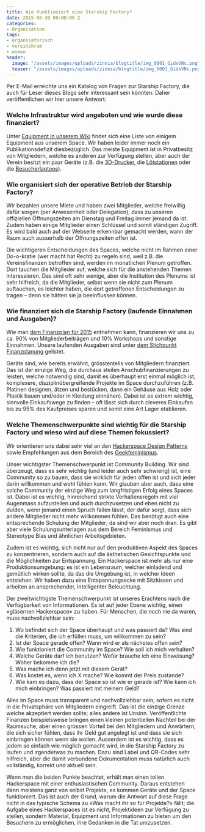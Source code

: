 ```yaml
---
title: Wie funktioniert eine Starship Factory?
date: 2015-08-30 00:00:00 Z
categories:
- Organisation
tags:
- organisatorisch
- vereinskram
- women
header:
  image: "/assets/images/uploads/zinnia/blogtitle/img_0001_GidxVNc.png"
  teaser: "/assets/images/uploads/zinnia/blogtitle/img_0001_GidxVNc.png"
---
```


Per E-Mail erreichte uns ein Katalog von Fragen zur Starship Factory, die auch für Leser dieses Blogs sehr interessant sein könnten. Daher veröffentlichen wir hier unsere Antwort:

### Welche Infrastruktur wird angeboten und wie wurde diese finanziert?

Unter [Equipment in unserem Wiki](https://wiki.starship-factory.ch/Equipment/) findet sich eine Liste von einigem Equipment aus unserem Space. Wir haben leider immer noch ein Publikationsdefizit diesbezüglich. Das meiste Equipment ist in Privatbesitz von Mitgliedern, welche es anderen zur Verfügung stellen, aber auch der Verein besitzt ein paar Geräte (z.B. die [3D-Drucker](https://wiki.starship-factory.ch/Equipment/3D-Drucker/), die [Lötstationen](https://wiki.starship-factory.ch/Equipment/Loetstation/) oder die [Besucherlaptops](https://wiki.starship-factory.ch/Equipment/IT/Besucherlaptops/)).

### Wie organisiert sich der operative Betrieb der Starship Factory?

Wir bezahlen unsere Miete und haben zwei Mitglieder, welche freiwillig dafür sorgen (per Anwesenheit oder Delegation), dass zu unseren offiziellen Öffnungszeiten am Dienstag und Freitag immer jemand da ist. Zudem haben einige Mitglieder einen Schlüssel und somit ständigen Zugriff. Es wird bald auch auf der Webseite erkennbar gemacht werden, wann der Raum auch ausserhalb der Öffnungszeiten offen ist.

Die wichtigeren Entscheidungen des Spaces, welche nicht im Rahmen einer Do-o-kratie (wer macht hat Recht) zu regeln sind, weil z.B. die Vereinsfinanzen betroffen sind, werden im monatlichen Plenum getroffen. Dort tauchen die Mitglieder auf, welche sich für die anstehenden Themen interessieren. Das sind oft sehr wenige, aber die Institution des Plenums ist sehr hilfreich, da die Mitglieder, selbst wenn sie nicht zum Plenum auftauchen, es leichter haben, die dort getroffenen Entscheidungen zu tragen – denn sie hätten sie ja beeinflussen können.

### Wie finanziert sich die Starship Factory (laufende Einnahmen und Ausgaben)?

Wie man [dem Finanzplan für 2015](https://wiki.starship-factory.ch/Vereinskram/Finanzplanung/2015/) entnehmen kann, finanzieren wir uns zu ca. 90% von Mitgliederbeiträgen und 10% Workshops und sonstige Einnahmen. Unsere laufenden Ausgaben sind unter [dem Stichpunkt Finanzplanung](https://wiki.starship-factory.ch/Vereinskram/Finanzplanung/) gelistet.

Geräte sind, wie bereits erwähnt, grösstenteils von Mitgliedern finanziert. Das ist der einzige Weg, die durchaus steilen Anschubfinanzierungen zu leisten, welche notwendig sind, damit es überhaupt erst einmal möglich ist, komplexere, disziplinübergreifende Projekte im Space durchzuführen (z.B. Platinen designen, ätzen und bestücken, dann ein Gehäuse aus Holz oder Plastik bauen und/oder in Kleidung einnähen). Dabei ist es extrem wichtig, sinnvolle Einkaufswege zu finden – oft lässt sich durch cleveres Einkaufen bis zu 95% des Kaufpreises sparen und somit eine Art Lager etablieren.

### Welche Themenschwerpunkte sind wichtig für die Starship Factory​ und wieso wird auf diese Themen fokussiert?

Wir orientieren uns dabei sehr viel an den [Hackerspace Design Patterns](https://wiki.hackerspaces.org/Design_Patterns) sowie Empfehlungen aus dem Bereich des [Geekfeminismus](http://geekfeminism.wikia.com/).

Unser wichtigster Themenschwerpunkt ist Community Building. Wir sind überzeugt, dass es sehr wichtig (und leider auch sehr schwierig) ist, eine Community so zu bauen, dass sie wirklich für jeden offen ist und sich jeder darin willkommen und wohl fühlen kann. Wir glauben aber auch, dass eine solche Community der einzige Weg zum langfristigen Erfolg eines Spaces ist. Dabei ist es wichtig, hinreichend strikte Verhaltensregeln mit viel Augenmass aufzustellen und auch durchzusetzen und eben nicht zu dulden, wenn jemand einen Spruch fallen lässt, der dafür sorgt, dass sich andere Mitglieder nicht mehr willkommen fühlen. Das benötigt auch eine entsprechende Schulung der Mitglieder; da sind wir aber noch dran. Es gibt aber viele Schulungsunterlagen aus dem Bereich Feminismus und Stereotype Bias und ähnlichen Arbeitsgebieten.

Zudem ist es wichtig, sich nicht nur auf den produktiven Aspekt des Spaces zu konzentrieren, sondern auch auf die ästhetischen Gesichtspunkte und die Möglichkeiten zur Entspannung. Ein Hackerspace ist mehr als nur eine Produktionsumgebung: es ist ein Lebensraum, welcher einladend und gemütlich wirken sollte, da das die Umgebung ist, in welcher Ideen entstehen. Wir haben dazu eine Entspannungsecke mit Sitzkissen und arbeiten an ansprechender, intelligenter Beleuchtung.

Der zweitwichtigste Themenschwerpunkt ist unseres Erachtens nach die Verfügbarkeit von Informationen. Es ist auf jeder Ebene wichtig, einen «gläsernen Hackerspace» zu haben. Für Menschen, die noch nie da waren, muss nachvollziehbar sein:

1. Wo befindet sich der Space überhaupt und was passiert da? Was sind die Kriterien, die ich erfüllen muss, um willkommen zu sein?
2. Ist der Space gerade offen? Wann wird er als nächstes offen sein?
3. Wie funktioniert die Community im Space? Wie soll ich mich verhalten?
4. Welche Geräte darf ich benutzen? Wofür brauche ich eine Einweisung? Woher bekomme ich die?
5. Was mache ich denn jetzt mit diesem Gerät?
6. Was kostet es, wenn ich X mache? Wie kommt der Preis zustande?
7. Wie kam es dazu, dass der Space so ist wie er gerade ist? Wie kann ich mich einbringen? Was passiert mit meinem Geld?

Alles im Space muss transparent und nachvollziehbar sein, sofern es nicht in die Privatsphäre von Mitgliedern eingreift. Das ist die einzige Grenze welche akzeptiert werden sollte; alles andere ist Unsinn. Veröffentlichte Finanzen beispielsweise bringen einen kleinen potentiellen Nachteil bei der Raumsuche, aber einen grossen Vorteil bei den Mitgliedern und Anwärtern, die sich sicher fühlen, dass ihr Geld gut angelegt ist und dass sie sich einbringen können wenn sie wollen. Ausserdem ist es wichtig, dass es jedem so einfach wie möglich gemacht wird, in die Starship Factory zu laufen und irgendetwas zu machen. Dazu sind Label und QR-Codes sehr hilfreich, aber die damit verbundene Dokumentation muss natürlich auch vollständig, korrekt und aktuell sein.

Wenn man die beiden Punkte beachtet, erhält man einen tollen Hackerspace mit einer enthusiastischen Community. Daraus entstehen dann meistens ganz von selbst Projekte, es kommen Geräte und der Space funktioniert. Das ist auch der Grund, warum die Antwort auf diese Frage nicht in das typische Schema zu «Was macht ihr so für Projekte?» fällt; die Aufgabe eines Hackerspaces ist es nicht, Projektideen zur Verfügung zu stellen, sondern Material, Equipment und Informationen zu bieten um den Besuchern zu ermöglichen, ihre Gedanken in die Tat umzusetzen.
